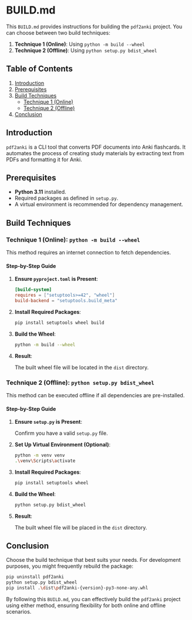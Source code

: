 # BUILD.md

This `BUILD.md` provides instructions for building the `pdf2anki` project. You can choose between two build techniques:

1. **Technique 1 (Online)**: Using `python -m build --wheel`
2. **Technique 2 (Offline)**: Using `python setup.py bdist_wheel`

## Table of Contents

1. [Introduction](#introduction)
2. [Prerequisites](#prerequisites)
3. [Build Techniques](#build-techniques)
   - [Technique 1 (Online)](#technique-1-online-python--m-build---wheel)
   - [Technique 2 (Offline)](#technique-2-offline-python-setup.py-bdist_wheel)
4. [Conclusion](#conclusion)

## Introduction

`pdf2anki` is a CLI tool that converts PDF documents into Anki flashcards. It automates the process of creating study materials by extracting text from PDFs and formatting it for Anki.

## Prerequisites

- **Python 3.11** installed.
- Required packages as defined in `setup.py`.
- A virtual environment is recommended for dependency management.

## Build Techniques

### Technique 1 (Online): `python -m build --wheel`

This method requires an internet connection to fetch dependencies.

#### Step-by-Step Guide

1. **Ensure `pyproject.toml` is Present**:

   ```toml
   [build-system]
   requires = ["setuptools>=42", "wheel"]
   build-backend = "setuptools.build_meta"
   ```

2. **Install Required Packages**:

   ```sh
   pip install setuptools wheel build
   ```

3. **Build the Wheel**:

   ```sh
   python -m build --wheel
   ```

4. **Result**:

   The built wheel file will be located in the `dist` directory.

### Technique 2 (Offline): `python setup.py bdist_wheel`

This method can be executed offline if all dependencies are pre-installed.

#### Step-by-Step Guide

1. **Ensure `setup.py` is Present**:

   Confirm you have a valid `setup.py` file.

2. **Set Up Virtual Environment (Optional)**:

   ```sh
   python -m venv venv
   .\venv\Scripts\activate
   ```

3. **Install Required Packages**:

   ```sh
   pip install setuptools wheel
   ```

4. **Build the Wheel**:

   ```sh
   python setup.py bdist_wheel
   ```

5. **Result**:

   The built wheel file will be placed in the `dist` directory.

## Conclusion

Choose the build technique that best suits your needs. For development purposes, you might frequently rebuild the package:

```sh
pip uninstall pdf2anki
python setup.py bdist_wheel
pip install .\dist\pdf2anki-{version}-py3-none-any.whl
```

By following this `BUILD.md`, you can effectively build the `pdf2anki` project using either method, ensuring flexibility for both online and offline scenarios.
```
